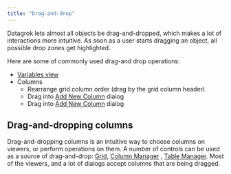 ```yaml
---
title: "Drag-and-drop"
---
```


Datagrok lets almost all objects be drag-and-dropped, which makes a lot of interactions more intuitive. As soon as a
user starts dragging an object, all possible drop zones get highlighted.

Here are some of commonly used drag-and drop operations:

* [Variables view](navigation.md#variables)
* Columns
  * Rearrange grid column order (drag by the grid column header)
  * Drag into [Add New Column](../../transform/add-new-column.md) dialog
  * Drag into [Add New Column](../../transform/add-new-column.md) dialog

## Drag-and-dropping columns

Drag-and-dropping columns is an intuitive way to choose columns on viewers, or perform operations on them. A number of
controls can be used as a source of drag-and-drop:
[Grid](../../visualize/viewers/grid.md), [Column Manager](../../explore/column-manager.md)
, [Table Manager](../../explore/table-manager.md). 
Most of the viewers, and a lot of dialogs accept columns that are being dragged.
